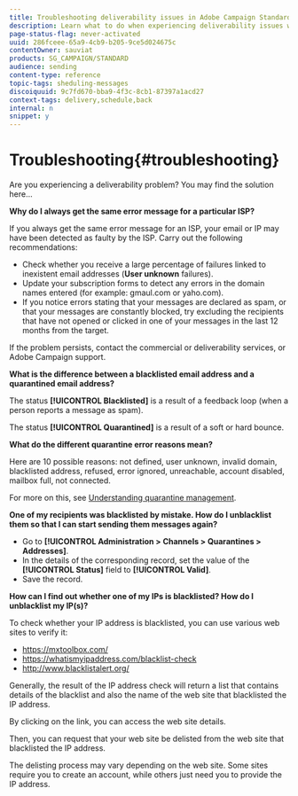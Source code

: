 ```yaml
---
title: Troubleshooting deliverability issues in Adobe Campaign Standard
description: Learn what to do when experiencing deliverability issues with Adobe Campaign Standard.
page-status-flag: never-activated
uuid: 286fceee-65a9-4cb9-b205-9ce5d024675c
contentOwner: sauviat
products: SG_CAMPAIGN/STANDARD
audience: sending
content-type: reference
topic-tags: sheduling-messages
discoiquuid: 9c7fd670-bba9-4f3c-8cb1-87397a1acd27
context-tags: delivery,schedule,back
internal: n
snippet: y
---
```


# Troubleshooting{#troubleshooting}

Are you experiencing a deliverability problem? You may find the solution here...

**Why do I always get the same error message for a particular ISP?**

If you always get the same error message for an ISP, your email or IP may have been detected as faulty by the ISP. Carry out the following recommendations:
* Check whether you receive a large percentage of failures linked to inexistent email addresses (**User unknown** failures).
* Update your subscription forms to detect any errors in the domain names entered (for example: gmaul.com or yaho.com).
* If you notice errors stating that your messages are declared as spam, or that your messages are constantly blocked, try excluding the recipients that have not opened or clicked in one of your messages in the last 12 months from the target.

If the problem persists, contact the commercial or deliverability services, or Adobe Campaign support.

**What is the difference between a blacklisted email address and a quarantined email address?**

The status **[!UICONTROL Blacklisted]** is a result of a feedback loop (when a person reports a message as spam).

The status **[!UICONTROL Quarantined]** is a result of a soft or hard bounce.

**What do the different quarantine error reasons mean?**

Here are 10 possible reasons: not defined, user unknown, invalid domain, blacklisted address, refused, error ignored, unreachable, account disabled, mailbox full, not connected.

For more on this, see [Understanding quarantine management](../../sending/using/understanding-quarantine-management.md).

**One of my recipients was blacklisted by mistake. How do I unblacklist them so that I can start sending them messages again?**

* Go to **[!UICONTROL Administration > Channels > Quarantines > Addresses]**.
* In the details of the corresponding record, set the value of the **[!UICONTROL Status]** field to **[!UICONTROL Valid]**.
* Save the record.

**How can I find out whether one of my IPs is blacklisted? How do I unblacklist my IP(s)?**

To check whether your IP address is blacklisted, you can use various web sites to verify it:
* https://mxtoolbox.com/
* https://whatismyipaddress.com/blacklist-check
* http://www.blacklistalert.org/

Generally, the result of the IP address check will return a list that contains details of the blacklist and also the name of the web site that blacklisted the IP address.

By clicking on the link, you can access the web site details.

Then, you can request that your web site be delisted from the web site that blacklisted the IP address.

The delisting process may vary depending on the web site. Some sites require you to create an account, while others just need you to provide the IP address.
